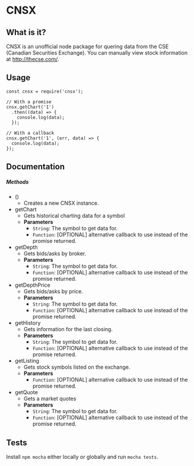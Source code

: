 # CNSX

## What is it?

CNSX is an unofficial node package for quering data from the CSE (Canadian Securities Exchange).
You can manually view stock information at http://thecse.com/.


## Usage

```
const cnsx = require('cnsx');

// With a promise
cnsx.getChart('1')
  .then((data) => {
    console.log(data);
  });

// With a callback
cnsx.getChart('1', (err, data) => {
  console.log(data);
});
```


## Documentation

##### Methods

- ()
  - Creates a new CNSX instance.
- getChart
  - Gets historical charting data for a symbol
  - **Parameters**
    - `String`: The symbol to get data for.
    - `Function`: [OPTIONAL] alternative callback to use instead of the promise returned.
- getDepth
  - Gets bids/asks by broker.
  - **Parameters**
    - `String`: The symbol to get data for.
    - `Function`: [OPTIONAL] alternative callback to use instead of the promise returned.
- getDepthPrice
  - Gets bids/asks by price.
  - **Parameters**
    - `String`: The symbol to get data for.
    - `Function`: [OPTIONAL] alternative callback to use instead of the promise returned.
- getHistory
  - Gets information for the last closing.
  - **Parameters**
    - `String`: The symbol to get data for.
    - `Function`: [OPTIONAL] alternative callback to use instead of the promise returned.
- getListing
  - Gets stock symbols listed on the exchange.
  - **Parameters**
    - `Function`: [OPTIONAL] alternative callback to use instead of the promise returned.
- getQuote
  - Gets a market quotes
  - **Parameters**
    - `String`: The symbol to get data for.
    - `Function`: [OPTIONAL] alternative callback to use instead of the promise returned.


## Tests

Install `npm mocha` either locally or globally and run `mocha tests`.

